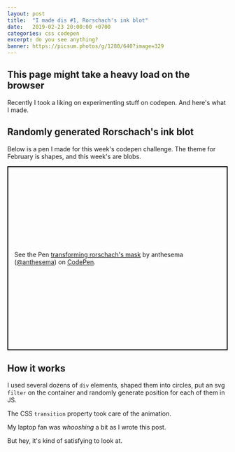 ```yaml
---
layout: post
title:  "I made dis #1, Rorschach's ink blot"
date:   2019-02-23 20:00:00 +0700
categories: css codepen
excerpt: do you see anything?
banner: https://picsum.photos/g/1280/640?image=329
---
```


## This page might take a heavy load on the browser

Recently I took a liking on experimenting stuff on codepen. And here's what I made.

## Randomly generated Rorschach's ink blot

Below is a pen I made for this week's codepen challenge. The theme for February is shapes, and this week's are blobs.

<p class="codepen" data-height="640" data-theme-id="dark" data-default-tab="result" data-user="anthesema" data-slug-hash="GzzGpQ" style="height: 420px; box-sizing: border-box; display: flex; align-items: center; justify-content: center; border: 2px solid black; margin: 1em 0; padding: 1em;" data-pen-title="transforming rorschach&amp;apos;s mask">
  <span>See the Pen <a href="https://codepen.io/anthesema/pen/GzzGpQ/">
  transforming rorschach&apos;s mask</a> by anthesema (<a href="https://codepen.io/anthesema">@anthesema</a>)
  on <a href="https://codepen.io">CodePen</a>.</span>
</p>
<script async src="https://static.codepen.io/assets/embed/ei.js"></script>

## How it works

I used several dozens of `div` elements, shaped them into circles, put an svg `filter` on the container and randomly generate position for each of them in JS.

The CSS `transition` property took care of the animation.

My laptop fan was _whooshing_ a bit as I wrote this post.

But hey, it's kind of satisfying to look at.